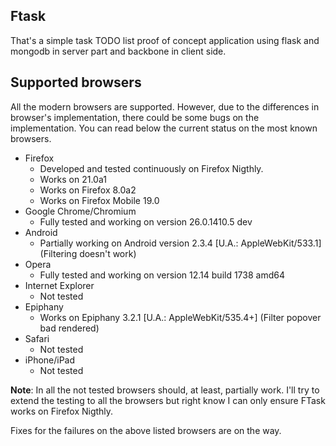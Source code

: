 ## Ftask

That's a simple task TODO list proof of concept application using
flask and mongodb in server part and backbone in client side.

## Supported browsers

All the modern browsers are supported. However, due to the differences in 
browser's implementation, there could be some bugs on the implementation. You
can read below the current status on the most known browsers.

- Firefox
    - Developed and tested continuously on Firefox Nigthly.
    - Works on 21.0a1
    - Works on Firefox 8.0a2
    - Works on Firefox Mobile 19.0
- Google Chrome/Chromium
    - Fully tested and working on version 26.0.1410.5 dev
- Android
    - Partially working on Android version 2.3.4 \[U.A.: AppleWebKit/533.1\] 
      (Filtering doesn't work)
- Opera
    - Fully tested and working on version 12.14 build 1738 amd64
- Internet Explorer
    - Not tested
- Epiphany
    - Works on Epiphany 3.2.1 \[U.A.: AppleWebKit/535.4+\] (Filter popover bad
      rendered)
- Safari
    - Not tested
- iPhone/iPad
    - Not tested


**Note**: In all the not tested browsers should, at least, partially work.
I'll try to extend the testing to all the browsers but right know I can only
ensure FTask works on Firefox Nigthly. 

Fixes for the failures on the above listed browsers are on the way.
